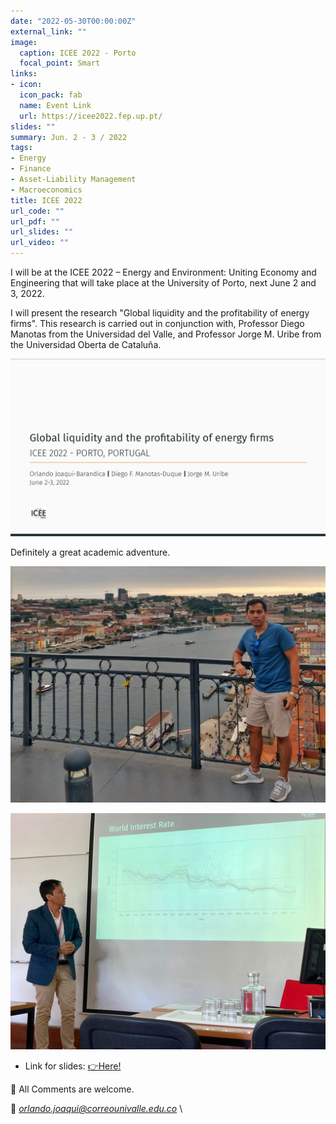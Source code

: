 ```yaml
---
date: "2022-05-30T00:00:00Z"
external_link: ""
image:
  caption: ICEE 2022 - Porto
  focal_point: Smart
links:
- icon: 
  icon_pack: fab
  name: Event Link
  url: https://icee2022.fep.up.pt/
slides: ""
summary: Jun. 2 - 3 / 2022
tags:
- Energy
- Finance
- Asset-Liability Management
- Macroeconomics
title: ICEE 2022
url_code: ""
url_pdf: ""
url_slides: ""
url_video: ""
---
```



I will be at the ICEE 2022 – Energy and Environment: Uniting Economy and Engineering that will take place at the University of Porto, next June 2 and 3, 2022.

I will present the research "Global liquidity and the profitability of energy firms". This research is carried out in conjunction with, Professor Diego Manotas from the Universidad del Valle, and Professor Jorge M. Uribe from the Universidad Oberta de Cataluña.


![png](./porto2.png)


Definitely a great academic adventure.


![png](./porto.png)

![png](./porto3.png)

* Link for slides: [👉Here!](https://juniorjb5.github.io/ICEE2022/Presentation_ICEE_2022.html#1)


👋 All Comments are welcome. 

📩 *orlando.joaqui@correounivalle.edu.co* \








